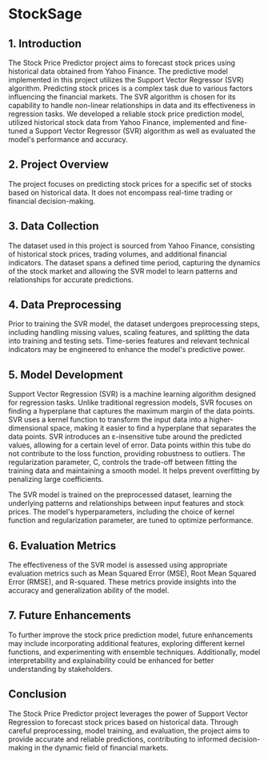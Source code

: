 # StockSage

## 1. Introduction
The Stock Price Predictor project aims to forecast stock prices using historical data obtained from Yahoo Finance. The predictive model implemented in this project utilizes the Support Vector Regressor (SVR) algorithm. Predicting stock prices is a complex task due to various factors influencing the financial markets. The SVR algorithm is chosen for its capability to handle non-linear relationships in data and its effectiveness in regression tasks. We developed a reliable stock price prediction model, utilized historical stock data from Yahoo Finance, implemented and fine-tuned a Support Vector Regressor (SVR) algorithm as well as evaluated the model's performance and accuracy.

## 2. Project Overview
The project focuses on predicting stock prices for a specific set of stocks based on historical data. It does not encompass real-time trading or financial decision-making.

## 3. Data Collection
The dataset used in this project is sourced from Yahoo Finance, consisting of historical stock prices, trading volumes, and additional financial indicators. The dataset spans a defined time period, capturing the dynamics of the stock market and allowing the SVR model to learn patterns and relationships for accurate predictions.

## 4. Data Preprocessing
Prior to training the SVR model, the dataset undergoes preprocessing steps, including handling missing values, scaling features, and splitting the data into training and testing sets. Time-series features and relevant technical indicators may be engineered to enhance the model's predictive power.

## 5. Model Development
Support Vector Regression (SVR) is a machine learning algorithm designed for regression tasks. Unlike traditional regression models, SVR focuses on finding a hyperplane that captures the maximum margin of the data points. SVR uses a kernel function to transform the input data into a higher-dimensional space, making it easier to find a hyperplane that separates the data points. SVR introduces an ε-insensitive tube around the predicted values, allowing for a certain level of error. Data points within this tube do not contribute to the loss function, providing robustness to outliers. The regularization parameter, C, controls the trade-off between fitting the training data and maintaining a smooth model. It helps prevent overfitting by penalizing large coefficients.

The SVR model is trained on the preprocessed dataset, learning the underlying patterns and relationships between input features and stock prices. The model's hyperparameters, including the choice of kernel function and regularization parameter, are tuned to optimize performance.

## 6. Evaluation Metrics
The effectiveness of the SVR model is assessed using appropriate evaluation metrics such as Mean Squared Error (MSE), Root Mean Squared Error (RMSE), and R-squared. These metrics provide insights into the accuracy and generalization ability of the model.

## 7. Future Enhancements
To further improve the stock price prediction model, future enhancements may include incorporating additional features, exploring different kernel functions, and experimenting with ensemble techniques. Additionally, model interpretability and explainability could be enhanced for better understanding by stakeholders.

## Conclusion
The Stock Price Predictor project leverages the power of Support Vector Regression to forecast stock prices based on historical data. Through careful preprocessing, model training, and evaluation, the project aims to provide accurate and reliable predictions, contributing to informed decision-making in the dynamic field of financial markets.



